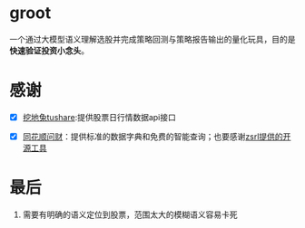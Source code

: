 # groot
一个通过大模型语义理解选股并完成策略回测与策略报告输出的量化玩具，目的是**快速验证投资小念头**。



# 感谢

- [x] [挖地兔tushare](https://www.tushare.pro/document/2):提供股票日行情数据api接口
- [x] [同花顺问财](https://www.iwencai.com/unifiedwap/home/index)：提供标准的数据字典和免费的智能查询；也要感谢[zsrl提供的开源工具](https://github.com/zsrl/pywencai#loop)


# 最后
1. 需要有明确的语义定位到股票，范围太大的模糊语义容易卡死